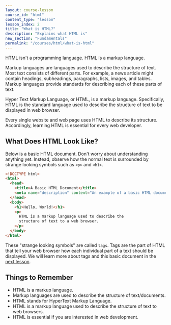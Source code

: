 ```yaml
---
layout: course-lesson
course_id: "html"
content_type: "lesson"
lesson_index: 2
title: "What is HTML?"
description: "Explains what HTML is"
new_section: "Fundamentals"
permalink: "/courses/html/what-is-html"
---
```



HTML isn't a programming language. <span class="highlight-text">HTML is a markup language</span>.

<span class="highlight-text">Markup languages are languages used to describe the structure of text.</span>
Most text consists of different parts. 
For example, a news article might contain headings, subheadings, paragraphs, lists, images, and tables.
Markup languages provide standards for describing each of these parts of text.


<span class="highlight-text">Hyper Text Markup Language</span>, or HTML, is a markup language.
Specifically, <span class="highlight-text">HTML is the standard language used to describe the structure of text to be displayed in web browser.</span>

Every single website and web page uses HTML to describe its structure.
Accordingly, learning HTML is essential for every web developer.

## What Does HTML Look Like?

Below is a basic HTML document. 
Don't worry about understanding anything yet.
Instead, <span class="highlight-text">observe how the normal text is surrounded by strange looking symbols</span> such as `<p>` and `<h1>`.

```html
<!DOCTYPE html>
<html>
  <head>
    <title>A Basic HTML Document</title>
    <meta name="description" content="An example of a basic HTML document.">
  </head>
  <body>
    <h1>Hello, World!</h1>
    <p>
      HTML is a markup language used to describe the
      structure of text to a web browser.
    </p>
  </body>
</html>
```

These "strange looking symbols" are called `tags`.
Tags are the part of HTML that tell your web browser how each individual part of a text should be displayed.
We will learn more about tags and this basic document in the [next lesson](/courses/html/basic-html-document).

## Things to Remember

* HTML is a markup language.
* Markup languages are used to describe the structure of text/documents.
* HTML stands for HyperText Markup Language.
* HTML is a markup language used to describe the structure of text to web browsers.
* HTML is essential if you are interested in web development.